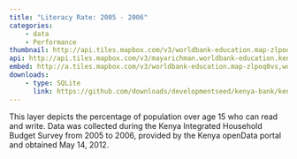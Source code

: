 ```yaml
---
title: "Literacy Rate: 2005 - 2006"
categories: 
    - data
    - Performance
thumbnail: http://api.tiles.mapbox.com/v3/worldbank-education.map-zlpoq0vs,worldbank-education.kenya_lit/7/77/63.png128
api: http://api.tiles.mapbox.com/v3/mayarichman.worldbank-education.kenya_lit.jsonp
embed: http://a.tiles.mapbox.com/v3/worldbank-education.map-zlpoq0vs,worldbank-education.kenya_lit.html#6/-0.1318/37.0899
downloads:  
    - type: SQLite
      link: https://github.com/downloads/developmentseed/kenya-bank/kenya-all-indicators-county.zip
---
```

<p>This layer depicts the percentage of population over age 15 who can read and write. Data was collected during the Kenya Integrated Household Budget Survey from 2005 to 2006, provided by the Kenya openData portal and obtained May 14, 2012.</p>
